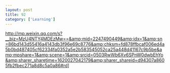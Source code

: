 ```yaml
---
layout: post
title: 92
category: ['Learning']
---
```


http://mp.weixin.qq.com/s?__biz=MzU4NTY4MDEzMw==&amp;mid=2247490449&amp;idx=1&amp;sn=86bd143d55416a4143db3f96e69c8776&amp;chksm=fd878ffbcaf006ed4a5b0bd487405cf62334fa0352a5e2b583545052ca25a448d41167c9b5be&amp;mpshare=1&amp;scene=1&amp;srcid=0503RwWb6Xv6SPnW0dwbEhYo&amp;sharer_sharetime=1620027042179&amp;sharer_shareid=d94307a8605fb2fbec271a8d8c5a0a86#rd]


